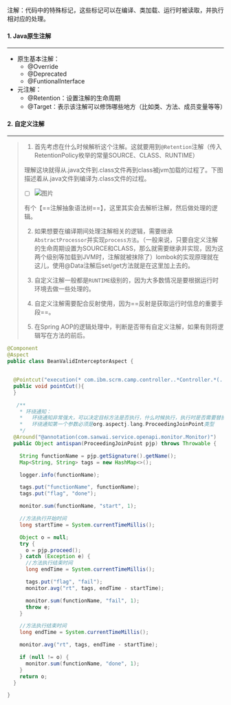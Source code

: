 注解：代码中的特殊标记，这些标记可以在编译、类加载、运行时被读取，并执行相对应的处理。



#### 1. Java原生注解

---

- 原生基本注解：
  - @Override
  - @Deprecated
  - @FuntionalInterface
- 元注解：
  - @Retention：设置注解的生命周期
  - @Target：表示该注解可以修饰哪些地方（比如类、方法、成员变量等等）



#### 2. 自定义注解

---

>1. 首先考虑在什么时候解析这个注解。这就要用到`@Retention`注解（传入RetentionPolicy枚举的常量SOURCE、CLASS、RUNTIME）
>
>   理解这块就得从.java文件到.class文件再到class被jvm加载的过程了。下图描述着从.java文件到编译为.class文件的过程。
>
>   - [ ] ![图片](https://mmbiz.qpic.cn/mmbiz_jpg/E44aHibktsKaspudZdTEgf0GbYXCG3Mz8ej8L0Tmtiae5tsblfwibJX0411eoa8CZMTXZBY7jcjcxO4ahgzUf1JQQ/640?wx_fmt=jpeg&tp=webp&wxfrom=5&wx_lazy=1&wx_co=1)
>
>   有个【==注解抽象语法树==】，这里其实会去解析注解，然后做处理的逻辑。
>
>2. 如果想要在编译期间处理注解相关的逻辑，需要继承`AbstractProcessor`并实现`process方法`。（一般来说，只要自定义注解的生命周期设置为SOURCE和CLASS，那么就需要继承并实现，因为这两个级别等加载到JVM时，注解就被抹除了）lombok的实现原理就在这儿，使用@Data注解后set/get方法就是在这里加上去的。
>
>3. 自定义注解一般都是`RUNTIME`级别的，因为大多数情况是要根据运行时环境去做一些处理的。
>
>4. 自定义注解需要配合反射使用，因为==反射是获取运行时信息的重要手段==。
>
>5. 在Spring AOP的逻辑处理中，判断是否带有自定义注解，如果有则将逻辑写在方法的前后。

```java
@Component
@Aspect
public class BeanValidInterceptorAspect {


  @Pointcut("execution(* com.ibm.scrm.camp.controller..*Controller.*(..))")
  public void pointCut(){
  }

   /**
    * 环绕通知：
    *   环绕通知非常强大，可以决定目标方法是否执行，什么时候执行，执行时是否需要替换方法参数，执行完毕是否需要替换返回值。
    *   环绕通知第一个参数必须是org.aspectj.lang.ProceedingJoinPoint类型
    */
  @Around("@annotation(com.sanwai.service.openapi.monitor.Monitor)")
  public Object antispan(ProceedingJoinPoint pjp) throws Throwable {

    String functionName = pjp.getSignature().getName();
    Map<String, String> tags = new HashMap<>();

    logger.info(functionName);

    tags.put("functionName", functionName);
    tags.put("flag", "done");

    monitor.sum(functionName, "start", 1);

    //方法执行开始时间
    long startTime = System.currentTimeMillis();

    Object o = null;
    try {
      o = pjp.proceed();
    } catch (Exception e) {
      //方法执行结束时间
      long endTime = System.currentTimeMillis();

      tags.put("flag", "fail");
      monitor.avg("rt", tags, endTime - startTime);

      monitor.sum(functionName, "fail", 1);
      throw e;
    }

    //方法执行结束时间
    long endTime = System.currentTimeMillis();

    monitor.avg("rt", tags, endTime - startTime);

    if (null != o) {
      monitor.sum(functionName, "done", 1);
    }
    return o;
  }

}
```

